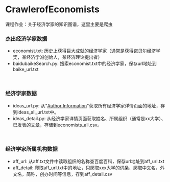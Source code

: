 # CrawlerofEconomists
课程作业：关于经济学家的知识图谱，这里主要是爬虫

### 杰出经济学家数据
- economist.txt: 历史上获得巨大成就的经济学家（通常是获得诺贝尔经济学奖，某经济学派创始人，某经济理论提出者）
- baidubaikeSearch.py: 搜索economist.txt中的经济学家，保存url地址到baike_url.txt
<br/> 

### 经济学家数据
- ideas_url.py: 从"[Author Information](https://ideas.repec.org/i/e.html)"获取所有经济学家详情页面的地址，存到ideas_all_url.txt中。
- ideas_detail.py: 从经济学家详情页面获取姓名、所属组织（通常是xx大学）、已发表的文章，存储到economists_all.csv。
<br/>

### 经济学家所属机构数据
- aff_url: 从aff.txt文件中读取组织的名称查百度百科，保存url地址到aff_url.txt
- aff_detail: 爬取aff_url.txt中的地址，只爬取xxx大学的词条，爬取中文名，外文名，简称，创办时间等信息，存到aff_detail.csv
